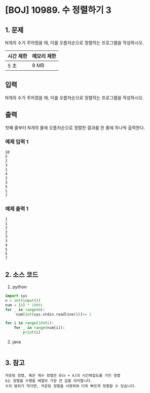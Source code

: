 # [BOJ] 10989. 수 정렬하기 3

## 1. 문제

N개의 수가 주어졌을 때, 이를 오름차순으로 정렬하는 프로그램을 작성하시오.


| 시간 제한 | 메모리 제한 |
|:------|:-------| 
| 5 초   | 8 MB   |


## 입력

N개의 수가 주어졌을 때, 이를 오름차순으로 정렬하는 프로그램을 작성하시오.


## 출력

첫째 줄부터 N개의 줄에 오름차순으로 정렬한 결과를 한 줄에 하나씩 출력한다.


### 예제 입력 1

```
10
5
2
3
1
4
2
3
5
1
7
```

### 예제 출력 1

```
1
1
2
2
3
3
4
5
5
7
```



## 2. 소스 코드

1. python

```python
import sys
n = int(input())
num = [0] * 10001
for _ in range(n):
     num[int(sys.stdin.readline())]+= 1

for i in range(10001):
    for _ in range(num[i]):
        print(i)
```

2. java

```java

```


## 3. 참고

```
카운팅 정렬, 혹은 계수 정렬은 O(n + k)의 시간복잡도를 가진 정렬
k는 정렬을 수행할 배열의 가장 큰 값을 의미합니다.
수의 범위가 작다면, 카운팅 정렬을 사용하여 더욱 빠르게 정렬할 수 있습니다.
```



